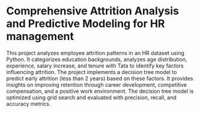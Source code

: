 # Comprehensive Attrition Analysis and Predictive Modeling for HR management
 This project analyzes employee attrition patterns in an HR dataset using Python. It categorizes education backgrounds, analyzes age
 distribution, experience, salary increase, and tenure with Tata to identify key factors influencing attrition. The project implements a decision tree
 model to predict early attrition (less than 2 years) based on these factors. It provides insights on improving retention through career
 development, competitive compensation, and a positive work environment. The decision tree model is optimized using grid search and
 evaluated with precision, recall, and accuracy metrics.
